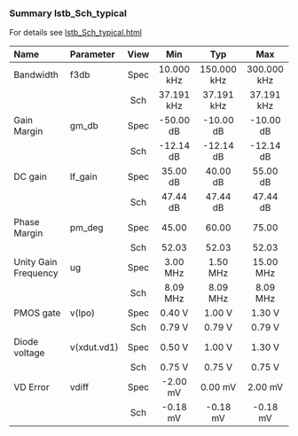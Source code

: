 ### Summary lstb_Sch_typical

For details see <a href='lstb_Sch_typical.html'>lstb_Sch_typical.html</a>

|**Name**|**Parameter**|**View**|**Min** | **Typ** | **Max**|
|:---|:---|:---:|:---:|:---:|:---:|
|Bandwidth|f3db | Spec | 10.000 kHz | 150.000 kHz | 300.000 kHz |
| | | Sch|37.191 kHz | 37.191 kHz | 37.191 kHz |
|Gain Margin|gm\_db | Spec | -50.00 dB | -10.00 dB | -10.00 dB |
| | | Sch|-12.14 dB | -12.14 dB | -12.14 dB |
|DC gain|lf\_gain | Spec | 35.00 dB | 40.00 dB | 55.00 dB |
| | | Sch|47.44 dB | 47.44 dB | 47.44 dB |
|Phase Margin|pm\_deg | Spec | 45.00  | 60.00  | 75.00  |
| | | Sch|52.03  | 52.03  | 52.03  |
|Unity Gain Frequency|ug | Spec | 3.00 MHz | 1.50 MHz | 15.00 MHz |
| | | Sch|8.09 MHz | 8.09 MHz | 8.09 MHz |
|PMOS gate|v(lpo) | Spec | 0.40 V | 1.00 V | 1.30 V |
| | | Sch|0.79 V | 0.79 V | 0.79 V |
|Diode voltage|v(xdut.vd1) | Spec | 0.50 V | 1.00 V | 1.30 V |
| | | Sch|0.75 V | 0.75 V | 0.75 V |
|VD Error|vdiff | Spec | -2.00 mV | 0.00 mV | 2.00 mV |
| | | Sch|-0.18 mV | -0.18 mV | -0.18 mV |
